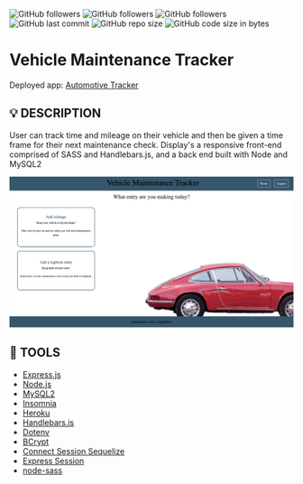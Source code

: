 ![GitHub followers](https://img.shields.io/github/followers/deannapi?style=social)
![GitHub followers](https://img.shields.io/github/followers/retro1967?style=social)
![GitHub followers](https://img.shields.io/github/followers/bradleypaul?style=social)
![GitHub last commit](https://img.shields.io/github/last-commit/deannapi/motor-services)
![GitHub repo size](https://img.shields.io/github/repo-size/deannapi/motor-services)
![GitHub code size in bytes](https://img.shields.io/github/languages/code-size/deannapi/motor-services)

# Vehicle Maintenance Tracker
Deployed app: [Automotive Tracker](https://automotive-service.herokuapp.com/)

## :bulb: DESCRIPTION
User can track time and mileage on their vehicle and then be given a time frame for their next maintenance check.
Display's a responsive front-end comprised of SASS and Handlebars.js, and a back end built with Node and MySQL2

<p><img src="public/images/auto_serv.png"/></p>

## :hammer: TOOLS
* [Express.js](https://expressjs.com/)
* [Node.js](https://nodejs.org/en/)
* [MySQL2](https://www.npmjs.com/package/mysql2)
* [Insomnia](https://insomnia.rest/)
* [Heroku](https://www.heroku.com/home)
* [Handlebars.js](https://handlebarsjs.com/)
* [Dotenv](https://www.npmjs.com/package/dotenv)
* [BCrypt](https://www.npmjs.com/package/bcrypt)
* [Connect Session Sequelize](https://www.npmjs.com/package/connect-session-sequelize)
* [Express Session](https://www.npmjs.com/package/express-session)
* [node-sass](https://www.npmjs.com/package/node-sass)
